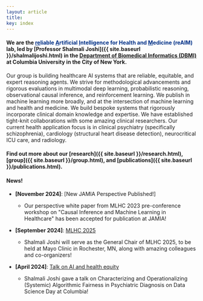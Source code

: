 ```yaml
---
layout: article
title:  
key: index
---
```




<!-- <img align="right" width="600px" src= "assets/images/reaim_index_photo.jpg" style="padding-left: 75px"/> -->

<html lang="en">
<head>
    <meta charset="UTF-8">
    <meta name="viewport" content="width=device-width, initial-scale=1.0">
    <style>
        .custom-h1 {
            font-size: 1em; 
            font-weight: bold;
        }
    </style>
</head>
  
</html>

#### We are the <span style="color: #003087;"><u>re</u>liable <u>A</u>rtificial <u>I</u>ntelligence for Health and <u>M</u>edicine (reAIM)</span> lab, led by [Professor Shalmali Joshi]({{ site.baseurl }}/shalmalijoshi.html) in the [Department of Biomedical Informatics (DBMI)](https://www.dbmi.columbia.edu/) at Columbia University in the City of New York.


Our group is building healthcare AI systems that are reliable, equitable, and expert reasoning agents. We strive for methodological advancements and rigorous evaluations in multimodal deep learning, probabilistic reasoning, observational causal inference, and reinforcement learning. We publish in machine learning more broadly, and at the intersection of machine learning and health and medicine. We build bespoke systems that rigorously incorporate clinical domain knowledge and expertise. We have established tight-knit collaborations with some amazing clinical researchers. Our current health application focus is in clinical psychiatry (specifically schizophrenia), cardiology (structural heart disease detection), neurocritical ICU care, and radiology.

#### Find out more about our [research]({{ site.baseurl }}/research.html), [group]({{ site.baseurl }}/group.html), and [publications]({{ site.baseurl }}/publications.html).


#### News!

- **[November 2024]**: [New JAMIA Perspective Published!]
  - Our perspective white paper from MLHC 2023 pre-conference workshop on "Causal Inference and Machine Learning in Healthcare" has been accepted for publication at JAMIA!

- **[September 2024]**: [MLHC 2025](https://www.mlforhc.org/)
  - Shalmali Joshi will serve as the General Chair of MLHC 2025, to be held at Mayo Clinic in Rochester, MN, along with amazing colleagues and co-organizers!

- **[April 2024]**: [Talk on AI and health equity](https://datascience.columbia.edu/event/data-science-day-2024/)
  - Shalmali Joshi gave a talk on Characterizing and Operationalizing (Systemic) Algorithmic Fairness in Psychiatric Diagnosis on Data Science Day at Columbia!




